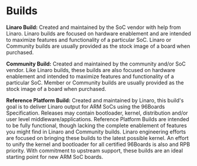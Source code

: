 # Builds

**Linaro Build:** Created and maintained by the SoC vendor with help from Linaro. Linaro builds are focused on hardware enablement and are intended to maximize features and functionality of a particular SoC. Linaro or Community builds are usually provided as the stock image of a board when purchased.

**Community Build:** Created and maintained by the community and/or SoC vendor. Like Linaro builds, these builds are also focused on hardware enablement and intended to maximize features and functionality of a particular SoC. Member or Community builds are usually provided as the stock image of a board when purchased.

**Reference Platform Build:** Created and maintained by Linaro, this build's goal is to deliver Linaro output for ARM SoCs using the 96Boards Specification. Releases may contain bootloader, kernel, distribution and/or user level middleware/applications. Reference Platform Builds are intended to be fully functional, though lacking the complete enablement of features you might find in Linaro and Community builds. Linaro engineering efforts are focused on bringing these builds to the latest possible kernel. An effort to unify the kernel and bootloader for all certified 96Boards is also and RPB priority. With commitment to upstream support, these builds are an ideal starting point for new ARM SoC boards.
